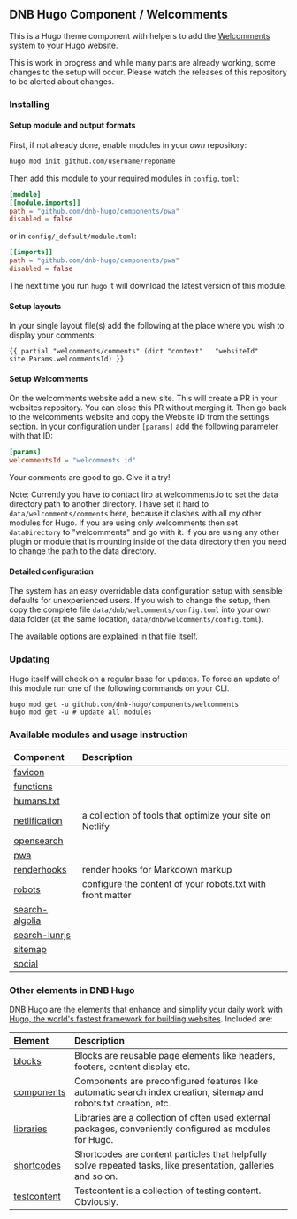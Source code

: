## DNB Hugo Component / Welcomments

This is a Hugo theme component with helpers to add the [Welcomments](https://welcomments.io/) system to your Hugo website.

This is work in progress and while many parts are already working, some changes to the setup will occur. Please watch the releases of this repository to be alerted about changes.

### Installing

#### Setup module and output formats

First, if not already done, enable modules in your _own_ repository:

```bash
hugo mod init github.com/username/reponame
```

Then add this module to your required modules in `config.toml`:

```toml
[module]
[[module.imports]]
path = "github.com/dnb-hugo/components/pwa"
disabled = false
```

or in `config/_default/module.toml`:

```toml
[[imports]]
path = "github.com/dnb-hugo/components/pwa"
disabled = false
```

The next time you run `hugo` it will download the latest version of this module.

#### Setup layouts

In your single layout file(s) add the following at the place where you wish to display your comments:

```gotemplate
{{ partial "welcomments/comments" (dict "context" . "websiteId" site.Params.welcommentsId) }}
```

#### Setup Welcomments

On the welcomments website add a new site. This will create a PR in your websites repository. You can close this PR without merging it. Then go back to the welcomments website and copy the Website ID from the settings section. In your configuration under `[params]` add the following parameter with that ID:

```toml
[params]
welcommentsId = "welcomments id"
```

Your comments are good to go. Give it a try!

Note: Currently you have to contact Iiro at welcomments.io to set the data directory path to another directory. I have set it hard to `data/welcomments/comments` here, because it clashes with all my other modules for Hugo. If you are using only welcomments then set `dataDirectory` to "welcomments" and go with it. If you are using any other plugin or module that is mounting inside of the data directory then you need to change the path to the data directory.

#### Detailed configuration

The system has an easy overridable data configuration setup with sensible defaults for unexperienced users. If you wish to change the setup, then copy the complete file `data/dnb/welcomments/config.toml` into your own data folder (at the same location, `data/dnb/welcomments/config.toml`).

The available options are explained in that file itself. 

### Updating

Hugo itself will check on a regular base for updates. To force an update of this module run one of the following commands on your CLI. 

```shell
hugo mod get -u github.com/dnb-hugo/components/welcomments
hugo mod get -u # update all modules
```

### Available modules and usage instruction

| Component | Description |
| :--- | :--- |
| [favicon](https://github.com/dnb-hugo/components/tree/main/favicon) ||
| [functions](https://github.com/dnb-hugo/components/tree/main/functions) ||
| [humans.txt](https://github.com/dnb-hugo/components/tree/main/humans.txt) ||
| [netlification](https://github.com/dnb-hugo/components/tree/main/netlification) | a collection of tools that optimize your site on Netlify |
| [opensearch](https://github.com/dnb-hugo/components/tree/main/opensearch) ||
| [pwa](https://github.com/dnb-hugo/components/tree/main/pwa) ||
| [renderhooks](https://github.com/dnb-hugo/components/tree/main/renderhooks) | render hooks for Markdown markup |
| [robots](https://github.com/dnb-hugo/components/tree/main/robots) | configure the content of your robots.txt with front matter |
| [search-algolia](https://github.com/dnb-hugo/components/tree/main/search-algolia) ||
| [search-lunrjs](https://github.com/dnb-hugo/components/tree/main/search-lunrjs) ||
| [sitemap](https://github.com/dnb-hugo/components/tree/main/sitemap) ||
| [social](https://github.com/dnb-hugo/components/tree/main/social) ||

### Other elements in DNB Hugo

DNB Hugo are the elements that enhance and simplify your daily work with [Hugo, the world's fastest framework for building websites](https://gohugo.io/). Included are:

| Element | Description |
| :--- | :--- |
| [blocks](https://github.com/dnb-hugo/blocks) | Blocks are reusable page elements like headers, footers, content display etc.|
| [components](https://github.com/dnb-hugo/components) | Components are preconfigured features like automatic search index creation, sitemap and robots.txt creation, etc. |
| [libraries](https://github.com/dnb-hugo/libraries) | Libraries are a collection of often used external packages, conveniently configured as modules for Hugo. |
| [shortcodes](https://github.com/dnb-hugo/shortcodes) | Shortcodes are content particles that helpfully solve repeated tasks, like presentation, galleries and so on. |
| [testcontent](https://github.com/dnb-hugo/testcontent) | Testcontent is a collection of testing content. Obviously. |
